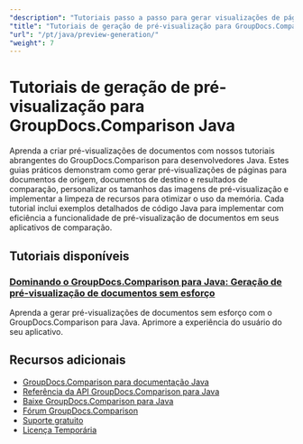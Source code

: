 ```yaml
---
"description": "Tutoriais passo a passo para gerar visualizações de página para documentos de origem, destino e resultantes usando GroupDocs.Comparison para Java."
"title": "Tutoriais de geração de pré-visualização para GroupDocs.Comparison Java"
"url": "/pt/java/preview-generation/"
"weight": 7
---
```


# Tutoriais de geração de pré-visualização para GroupDocs.Comparison Java

Aprenda a criar pré-visualizações de documentos com nossos tutoriais abrangentes do GroupDocs.Comparison para desenvolvedores Java. Estes guias práticos demonstram como gerar pré-visualizações de páginas para documentos de origem, documentos de destino e resultados de comparação, personalizar os tamanhos das imagens de pré-visualização e implementar a limpeza de recursos para otimizar o uso da memória. Cada tutorial inclui exemplos detalhados de código Java para implementar com eficiência a funcionalidade de pré-visualização de documentos em seus aplicativos de comparação.

## Tutoriais disponíveis

### [Dominando o GroupDocs.Comparison para Java: Geração de pré-visualização de documentos sem esforço](./groupdocs-comparison-java-generate-previews/)
Aprenda a gerar pré-visualizações de documentos sem esforço com o GroupDocs.Comparison para Java. Aprimore a experiência do usuário do seu aplicativo.

## Recursos adicionais

- [GroupDocs.Comparison para documentação Java](https://docs.groupdocs.com/comparison/java/)
- [Referência da API GroupDocs.Comparison para Java](https://reference.groupdocs.com/comparison/java/)
- [Baixe GroupDocs.Comparison para Java](https://releases.groupdocs.com/comparison/java/)
- [Fórum GroupDocs.Comparison](https://forum.groupdocs.com/c/comparison)
- [Suporte gratuito](https://forum.groupdocs.com/)
- [Licença Temporária](https://purchase.groupdocs.com/temporary-license/)